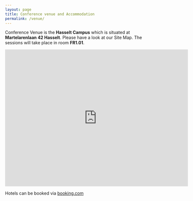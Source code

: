 ```yaml
---
layout: page
title: Conference venue and Accommodation
permalink: /venue/
---
```


Conference Venue is the **Hasselt Campus** which is situated at **Martelarenlaan 42 Hasselt**. Please have a look at our Site Map. The sessions will take
place in room **FR1.01**.

<iframe src="https://www.google.com/maps/embed?pb=!1m18!1m12!1m3!1d2514.4691862416757!2d5.3401043156014!3d50.93353556031912!2m3!1f0!2f0!3f0!3m2!1i1024!2i768!4f13.1!3m3!1m2!1s0x47c120560c066493%3A0x875e2879ce8a531a!2sUniversiteit%20Hasselt!5e0!3m2!1snl!2snl!4v1569012320627!5m2!1snl!2snl" width="600" height="450" frameborder="0" style="border:0;" allowfullscreen=""></iframe>

Hotels can be booked via [booking.com](https://www.booking.com/searchresults.nl.html?aid=318615&label=New_Dutch_BE_20153202025-o0QoXD*jggsjiUhHWxRgqwS217272064748%3Apl%3Ata%3Ap1%3Ap2%3Aac%3Aap1t1%3Aneg%3Afi2643310607%3Atidsa-366188919517%3Alp1001159%3Ali%3Adec%3Adm&lang=nl&sid=b504a17943e2f7d41da5e011d0438d47&sb=1&src=city&src_elem=sb&error_url=https%3A%2F%2Fwww.booking.com%2Fcity%2Fbe%2Fhasselt.nl.html%3Faid%3D318615%3Blabel%3DNew_Dutch_BE_20153202025-o0QoXD%252AjggsjiUhHWxRgqwS217272064748%253Apl%253Ata%253Ap1%253Ap2%253Aac%253Aap1t1%253Aneg%253Afi2643310607%253Atidsa-366188919517%253Alp1001159%253Ali%253Adec%253Adm%3Bsid%3Db504a17943e2f7d41da5e011d0438d47%3Binac%3D0%26%3B&ss=Hasselt&is_ski_area=0&ssne=Hasselt&ssne_untouched=Hasselt&city=-1959925&checkin_monthday=10&checkin_month=10&checkin_year=2019&checkout_monthday=11&checkout_month=10&checkout_year=2019&group_adults=1&group_children=0&no_rooms=1&b_h4u_keep_filters=&from_sf=1)
